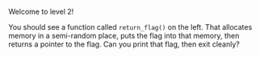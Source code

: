 Welcome to level 2!

You should see a function called `return_flag()` on the left. That allocates
memory in a semi-random place, puts the flag into that memory, then returns
a pointer to the flag. Can you print that flag, then exit cleanly?
